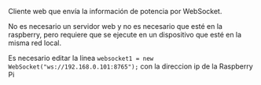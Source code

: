Cliente web que envía la información de potencia por WebSocket.

No es necesario un servidor web y no es necesario que esté en la raspberry, pero requiere que se ejecute en un dispositivo que esté en la misma red local.

Es necesario editar la linea `websocket1 = new WebSocket("ws://192.168.0.101:8765");` con la direccion ip de la Raspberry Pi